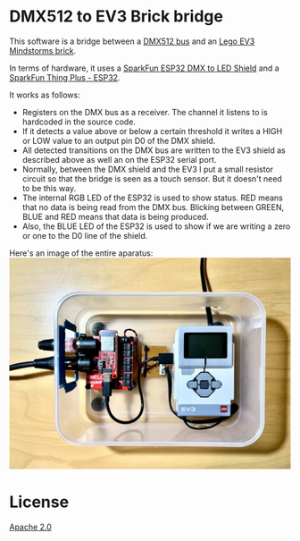 
DMX512 to EV3 Brick bridge
===

This software is a bridge between a [DMX512 bus](https://en.wikipedia.org/wiki/DMX512) and an [Lego EV3 Mindstorms brick](https://en.wikipedia.org/wiki/Lego_Mindstorms_EV3).

In terms of hardware, it uses a [SparkFun ESP32 DMX to LED Shield](https://www.sparkfun.com/products/15110) and a [SparkFun Thing Plus - ESP32](https://www.sparkfun.com/products/15663).

It works as follows:

* Registers on the DMX bus as a receiver. The channel it listens to is hardcoded in the source code.
* If it detects a value above or below a certain threshold it writes a HIGH or LOW value to an output pin D0 of the DMX shield.
* All detected transitions on the DMX bus are written to the EV3 shield as described above as well an on the ESP32 serial port.
* Normally, between the DMX shield and the EV3 I put a small resistor circuit so that the bridge is seen as a touch sensor. But it doesn't need to be this way.
* The internal RGB LED of the ESP32 is used to show status. RED means that no data is being read from the DMX bus. Blicking between GREEN, BLUE and RED means that data is being produced.
* Also, the BLUE LED of the ESP32 is used to show if we are writing a zero or one to the D0 line of the shield.

Here's an image of the entire aparatus:
![DMX512-EV3 Bridge in use](imgs/ClockProject.jpeg)

License
===
[Apache 2.0](LICENSE.txt)
